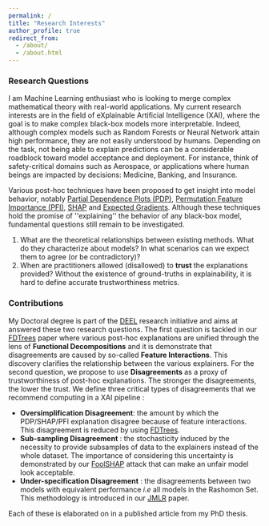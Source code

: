 ```yaml
---
permalink: /
title: "Research Interests"
author_profile: true
redirect_from: 
  - /about/
  - /about.html
---
```


### Research Questions

I am Machine Learning enthusiast who is looking to merge complex mathematical theory with real-world applications.
My current research interests are in the field of eXplainable Artificial Intelligence (XAI), where the goal is
to make complex black-box models more interpretable. Indeed, although complex models such as Random Forests or
Neural Network attain high performance, they are not easily understood by humans. Depending on the task, not being
able to explain predictions can be a considerable roadblock toward model acceptance and deployment. For instance, think of
safety-critical domains such as Aerospace, or applications where human beings are impacted by decisions: Medicine, Banking, and Insurance.

Various post-hoc techniques have been proposed to get insight into model behavior, notably
[Partial Dependence Plots (PDP)](https://scikit-learn.org/stable/modules/partial_dependence.html),
[Permutation Feature Importance (PFI)](https://scikit-learn.org/stable/modules/permutation_importance.html),
[SHAP](https://github.com/shap/shap) and [Expected Gradients](https://www.nature.com/articles/s42256-021-00343-w).
Although these techniques hold the promise of ''explaining'' the behavior of any black-box model, fundamental questions
still remain to be investigated.

1. What are the theoretical relationships between existing methods. What do they characterize about models?
In what scenarios can we expect them to agree (or be contradictory)?
2. When are practitioners allowed (disallowed) to **trust** the explanations provided? Without the existence of
ground-truths in explainability, it is hard to define accurate trustworthiness metrics.

### Contributions

My Doctoral degree is part of the [DEEL](https://deel.quebec/) research initiative and aims at answered these two research questions.
The first question is tackled in our [FDTrees](https://gablabc.github.io/publication/FDTrees.html) paper
where various post-hoc explanations are unified through the lens of **Functional Decompositions** and it is demonstrate that
disagreements are caused by so-called **Feature Interactions**. This discovery clarifies the relationship between the various explainers.
For the second question, we propose to use **Disagreements** as a proxy of trustworthiness of post-hoc explanations. The stronger the
disagreements, the lower the trust. We define three critical types of disagreements that we recommend computing in a XAI pipeline :

- **Oversimplification Disagreement**: the amount by which the PDP/SHAP/PFI explanation disagree because of feature
interactions. This disagreement is reduced by using [FDTrees](https://gablabc.github.io/publication/FDTrees.html).
- **Sub-sampling Disagreement** : the stochasticity induced by the necessity to provide subsamples of data to the explainers
instead of the whole dataset. The importance of considering this uncertainty is demonstrated by our
[FoolSHAP](https://gablabc.github.io/publication/fool_SHAP.html) attack that can make an unfair model look acceptable.
- **Under-specification Disagreement** : the disagreements between two models with equivalent performance *i.e* all models in the Rashomon Set. 
This methodology is introduced in our [JMLR](https://gablabc.github.io/publication/partial_order.html) paper.

Each of these is elaborated on in a published article from my PhD thesis.
